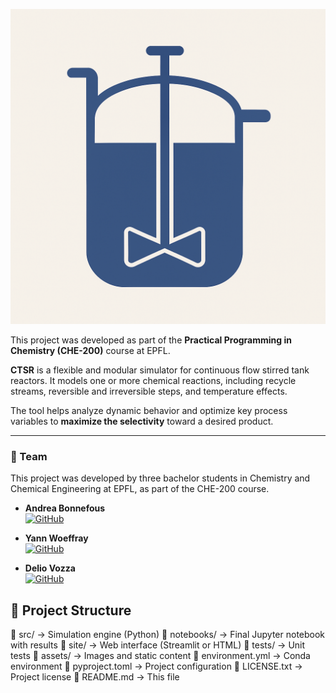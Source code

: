 ![CTSR Logo](./assets/Image_README.png)

This project was developed as part of the
**Practical Programming in Chemistry (CHE-200)** course at EPFL.

**CTSR** is a flexible and modular simulator for continuous flow stirred tank reactors. It models
one or more chemical reactions, including recycle streams, reversible and irreversible steps, and
temperature effects.

The tool helps analyze dynamic behavior and optimize key process variables to **maximize the selectivity** 
toward a desired product.

---

### 👥 Team

This project was developed by three bachelor students in Chemistry and Chemical Engineering at EPFL, as part of the CHE-200 course.

- **Andrea Bonnefous**  
  [![GitHub](https://img.shields.io/badge/GitHub-Andrea--Bonnefous-black?logo=github)](https://github.com/Andrea-Bonnefous)

- **Yann Woeffray**  
  [![GitHub](https://img.shields.io/badge/GitHub-yann--woeffray-black?logo=github)](https://github.com/yann-woeffray)

- **Delio Vozza**  
  [![GitHub](https://img.shields.io/badge/GitHub-DelioVozza-black?logo=github)](https://github.com/DelioVozza)

  
## 📁 Project Structure
📁 src/                  → Simulation engine (Python)
📁 notebooks/            → Final Jupyter notebook with results
📁 site/                 → Web interface (Streamlit or HTML)
📁 tests/                → Unit tests
📁 assets/               → Images and static content
📄 environment.yml       → Conda environment
📄 pyproject.toml        → Project configuration
📄 LICENSE.txt           → Project license
📄 README.md             → This file

